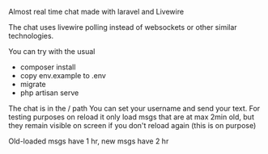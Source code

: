 Almost real time chat made with laravel and Livewire

The chat uses livewire polling instead of websockets or other similar technologies.

You can try with the usual 
- composer install
- copy env.example to .env
- migrate
- php artisan serve 

The chat is in the / path
You can set your username and send your text. 
For testing purposes on reload it only load msgs that are at max 2min old, but they remain visible on screen if you don't reload again (this is on purpose)

Old-loaded msgs have 1 hr, new msgs have 2 hr